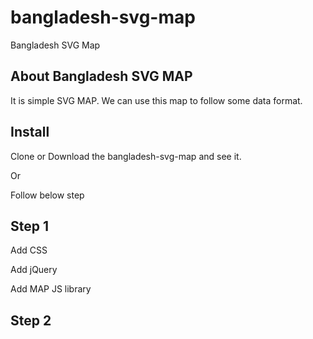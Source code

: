 # bangladesh-svg-map
Bangladesh SVG Map

## About Bangladesh SVG MAP

It is simple SVG MAP. We can use this map to follow some data format. 

## Install
Clone or Download the bangladesh-svg-map and see it.

Or 

Follow below step

## Step 1

Add CSS 

  <link rel="stylesheet" href="bangladesh-map/bd-map.css">

Add jQuery
 
  <script src="https://ajax.googleapis.com/ajax/libs/jquery/3.3.1/jquery.min.js"></script> 

Add MAP JS library

  <script src="bangladesh-map/bd-svg.js"></script>
  
  <script src="bangladesh-map/bd-map.js"></script>


## Step 2







